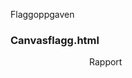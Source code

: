 Flaggoppgaven

### Canvasflagg.html

<html lang="no-NB">
<head>
   <meta charset="UTF-8">
   <title>Muritius-Nasjonalflagg</title>
</head>
<body>
   <canvas id="canvas" width="900px" height="600" style="margin-top:150px; margin-left: 25%;"></canvas>
    
  <script>

      const canvas = document.getElementById("canvas");
      const ctx = canvas.getContext("2d");


      ctx.fillStyle = "#D01C1F";
      ctx.fillRect(0, 0, 900, 150);
      ctx.fillStyle = "#2D3347";
      ctx.fillRect(0, 150, 900, 150);
      ctx.fillStyle = "#F7B718";
      ctx.fillRect(0, 300, 900, 150);
      ctx.fillStyle ="#008614";
      ctx.fillRect(0, 450, 900, 150);

   </script>
</body>
</html>
Rapport

